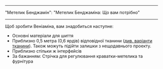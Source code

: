 - - -
"Метелик Бенджамін": "Метелик Бенджаміна: Що вам потрібно"
- - -

Щоб зробити Веніаміна, вам знадобиться наступне:

- Основні матеріали для шиття
- Приблизно 0,5 метра (0,6 ярдів) відповідної тканини ([див. варіанти тканини](/docs/patterns/benjamin/fabric/)). Також можуть підійти залишки з нещодавнього проекту.
- Приблизно стільки ж інтерфейсів
- За бажанням: Стрічка для регулювання краватки-метелика та фурнітура
